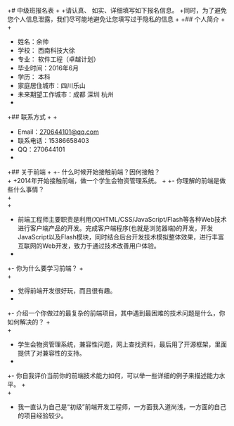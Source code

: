 +# 中级班报名表
+
+请认真、 如实、详细填写如下报名信息。
+同时，为了避免您个人信息泄露，我们尽可能地避免让您填写过于隐私的信息
+
+## 个人简介
+
+  
+  姓名：余帅  
+  学校： 西南科技大徐  
+  专业： 软件工程（卓越计划）  
+  毕业时间：2016年6月  
+  学历： 本科  
+  家庭居住城市：四川乐山  
+  未来期望工作城市：成都 深圳 杭州
+
+## 联系方式
+
+  
+  Email：270644101@qq.com  
+  联系电话：15386658403  
+  QQ：270644101
+
+## 关于前端
+
+- 什么时候开始接触前端？因何接触？  
+
+2014年开始接触前端，做一个学生会物资管理系统。
+
+- 你理解的前端是做些什么事情？  
+  
+  
+  前端工程师主要职责是利用(X)HTML/CSS/JavaScript/Flash等各种Web技术进行客户端产品的开发。完成客户端程序(也就是浏览器端)的开发，开发JavaScript以及Flash模块，同时结合后台开发技术模拟整体效果，进行丰富互联网的Web开发，致力于通过技术改善用户体验。
+
+- 你为什么要学习前端？
+  
+  
+  觉得前端开发很好玩，而且很有趣。
+
+- 介绍一个你做过的最复杂的前端项目，其中遇到最困难的技术问题是什么，你如何解决的？
+  
+  
+  学生会物资管理系统，兼容性问题，网上查找资料，最后用了开源框架，里面提供了对兼容性的支持。
+
+- 你自我评价当前你的前端技术能力如何，可以举一些详细的例子来描述能力水平。
+  
+  
+  我一直认为自己是“初级”前端开发工程师，一方面我入道尚浅，一方面的自己的项目经验较少。
